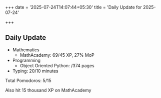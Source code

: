 +++
date = '2025-07-24T14:07:44+05:30'
title = 'Daily Update for 2025-07-24'

+++

## Daily Update

- Mathematics
  - MathAcademy: 69/45 XP, 27% MoP
- Programming 
  - Object Oriented Python: /374 pages
- Typing: 20/10 minutes

Total Pomodoros: 5/15

Also hit 15 thousand XP on MathAcademy
